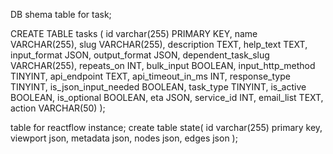 
DB shema 
table for task;

CREATE TABLE tasks (
    id varchar(255) PRIMARY KEY,
    name VARCHAR(255),
    slug VARCHAR(255),
    description TEXT,
    help_text TEXT,
    input_format JSON,
    output_format JSON,
    dependent_task_slug VARCHAR(255),
    repeats_on INT,
    bulk_input BOOLEAN,
    input_http_method TINYINT,
    api_endpoint TEXT,
    api_timeout_in_ms INT,
    response_type TINYINT,
    is_json_input_needed BOOLEAN,
    task_type TINYINT,
    is_active BOOLEAN,
    is_optional BOOLEAN,
    eta JSON,
    service_id INT,
    email_list TEXT,
    action VARCHAR(50)
);

table for reactflow instance;
create table state(
 id varchar(255) primary key,
 viewport json,
 metadata json,
 nodes json,
 edges json
);

